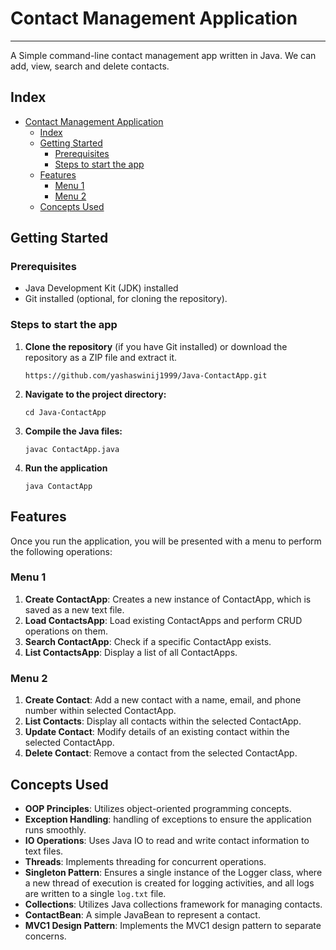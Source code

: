 # Contact Management Application

---

A Simple command-line contact management app written in Java. We can add, view, search and delete contacts.

## Index

- [Contact Management Application](#contact-management-application)
  - [Index](#index)
  - [Getting Started](#getting-started)
    - [Prerequisites](#prerequisites)
    - [Steps to start the app](#steps-to-starttheapp)
  - [Features](#features)
    - [Menu 1](#menu-1)
    - [Menu 2](#menu-2)
  - [Concepts Used](#concepts-used)

## Getting Started

### Prerequisites

- Java Development Kit (JDK) installed
- Git installed (optional, for cloning the repository).

### Steps to start the app

1. **Clone the repository** (if you have Git installed) or download the repository as a ZIP file and extract it.

   ```
   https://github.com/yashaswinij1999/Java-ContactApp.git
   ```

2. **Navigate to the project directory:**

   ```
   cd Java-ContactApp
   ```

3. **Compile the Java files:**
   ```
   javac ContactApp.java
   ```
4. **Run the application**

   ```
   java ContactApp
   ```

## Features

Once you run the application, you will be presented with a menu to perform the following operations:

### Menu 1

1. **Create ContactApp**: Creates a new instance of ContactApp, which is saved as a new text file.
2. **Load ContactsApp**: Load existing ContactApps and perform CRUD operations on them.
3. **Search ContactApp**: Check if a specific ContactApp exists.
4. **List ContactsApp**: Display a list of all ContactApps.

### Menu 2

1. **Create Contact**: Add a new contact with a name, email, and phone number within selected ContactApp.
2. **List Contacts**: Display all contacts within the selected ContactApp.
3. **Update Contact**: Modify details of an existing contact within the selected ContactApp.
4. **Delete Contact**: Remove a contact from the selected ContactApp.

## Concepts Used

- **OOP Principles**: Utilizes object-oriented programming concepts.
- **Exception Handling**: handling of exceptions to ensure the application runs smoothly.
- **IO Operations**: Uses Java IO to read and write contact information to text files.
- **Threads**: Implements threading for concurrent operations.
- **Singleton Pattern**: Ensures a single instance of the Logger class, where a new thread of execution is created for logging activities, and all logs are written to a single `log.txt` file.
- **Collections**: Utilizes Java collections framework for managing contacts.
- **ContactBean**: A simple JavaBean to represent a contact.
- **MVC1 Design Pattern**: Implements the MVC1 design pattern to separate concerns.

